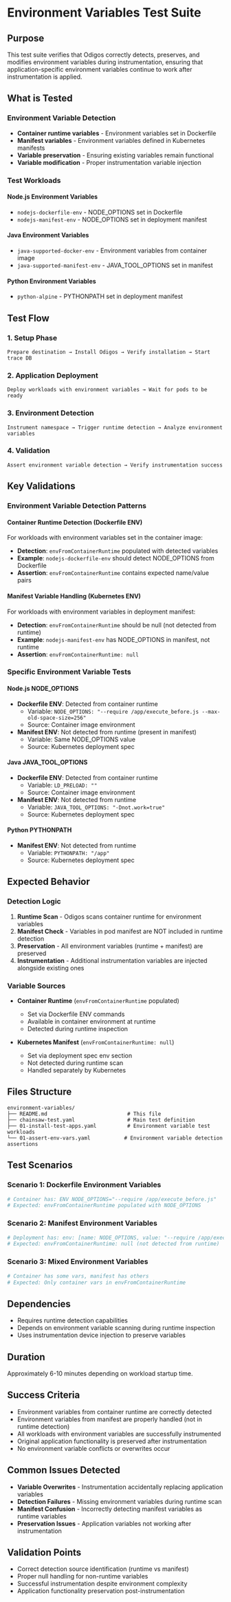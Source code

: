# Environment Variables Test Suite

## Purpose
This test suite verifies that Odigos correctly detects, preserves, and modifies environment variables during instrumentation, ensuring that application-specific environment variables continue to work after instrumentation is applied.

## What is Tested

### Environment Variable Detection
- **Container runtime variables** - Environment variables set in Dockerfile
- **Manifest variables** - Environment variables defined in Kubernetes manifests
- **Variable preservation** - Ensuring existing variables remain functional
- **Variable modification** - Proper instrumentation variable injection

### Test Workloads

#### Node.js Environment Variables
- `nodejs-dockerfile-env` - NODE_OPTIONS set in Dockerfile
- `nodejs-manifest-env` - NODE_OPTIONS set in deployment manifest

#### Java Environment Variables
- `java-supported-docker-env` - Environment variables from container image
- `java-supported-manifest-env` - JAVA_TOOL_OPTIONS set in manifest

#### Python Environment Variables
- `python-alpine` - PYTHONPATH set in deployment manifest

## Test Flow

### 1. Setup Phase
```
Prepare destination → Install Odigos → Verify installation → Start trace DB
```

### 2. Application Deployment
```
Deploy workloads with environment variables → Wait for pods to be ready
```

### 3. Environment Detection
```
Instrument namespace → Trigger runtime detection → Analyze environment variables
```

### 4. Validation
```
Assert environment variable detection → Verify instrumentation success
```

## Key Validations

### Environment Variable Detection Patterns

#### Container Runtime Detection (Dockerfile ENV)
For workloads with environment variables set in the container image:
- **Detection**: `envFromContainerRuntime` populated with detected variables
- **Example**: `nodejs-dockerfile-env` should detect NODE_OPTIONS from Dockerfile
- **Assertion**: `envFromContainerRuntime` contains expected name/value pairs

#### Manifest Variable Handling (Kubernetes ENV)
For workloads with environment variables in deployment manifest:
- **Detection**: `envFromContainerRuntime` should be null (not detected from runtime)
- **Example**: `nodejs-manifest-env` has NODE_OPTIONS in manifest, not runtime
- **Assertion**: `envFromContainerRuntime: null`

### Specific Environment Variable Tests

#### Node.js NODE_OPTIONS
- **Dockerfile ENV**: Detected from container runtime
  - Variable: `NODE_OPTIONS: "--require /app/execute_before.js --max-old-space-size=256"`
  - Source: Container image environment
- **Manifest ENV**: Not detected from runtime (present in manifest)
  - Variable: Same NODE_OPTIONS value
  - Source: Kubernetes deployment spec

#### Java JAVA_TOOL_OPTIONS
- **Dockerfile ENV**: Detected from container runtime
  - Variable: `LD_PRELOAD: ""`
  - Source: Container image environment
- **Manifest ENV**: Not detected from runtime
  - Variable: `JAVA_TOOL_OPTIONS: "-Dnot.work=true"`
  - Source: Kubernetes deployment spec

#### Python PYTHONPATH
- **Manifest ENV**: Not detected from runtime
  - Variable: `PYTHONPATH: "/app"`
  - Source: Kubernetes deployment spec

## Expected Behavior

### Detection Logic
1. **Runtime Scan** - Odigos scans container runtime for environment variables
2. **Manifest Check** - Variables in pod manifest are NOT included in runtime detection
3. **Preservation** - All environment variables (runtime + manifest) are preserved
4. **Instrumentation** - Additional instrumentation variables are injected alongside existing ones

### Variable Sources
- **Container Runtime** (`envFromContainerRuntime` populated)
  - Set via Dockerfile ENV commands
  - Available in container environment at runtime
  - Detected during runtime inspection

- **Kubernetes Manifest** (`envFromContainerRuntime: null`)
  - Set via deployment spec env section
  - Not detected during runtime scan
  - Handled separately by Kubernetes

## Files Structure
```
environment-variables/
├── README.md                          # This file
├── chainsaw-test.yaml                 # Main test definition
├── 01-install-test-apps.yaml          # Environment variable test workloads
└── 01-assert-env-vars.yaml           # Environment variable detection assertions
```

## Test Scenarios

### Scenario 1: Dockerfile Environment Variables
```yaml
# Container has: ENV NODE_OPTIONS="--require /app/execute_before.js"
# Expected: envFromContainerRuntime populated with NODE_OPTIONS
```

### Scenario 2: Manifest Environment Variables
```yaml
# Deployment has: env: [name: NODE_OPTIONS, value: "--require /app/execute_before.js"]
# Expected: envFromContainerRuntime: null (not detected from runtime)
```

### Scenario 3: Mixed Environment Variables
```yaml
# Container has some vars, manifest has others
# Expected: Only container vars in envFromContainerRuntime
```

## Dependencies
- Requires runtime detection capabilities
- Depends on environment variable scanning during runtime inspection
- Uses instrumentation device injection to preserve variables

## Duration
Approximately 6-10 minutes depending on workload startup time.

## Success Criteria
- Environment variables from container runtime are correctly detected
- Environment variables from manifest are properly handled (not in runtime detection)
- All workloads with environment variables are successfully instrumented
- Original application functionality is preserved after instrumentation
- No environment variable conflicts or overwrites occur

## Common Issues Detected
- **Variable Overwrites** - Instrumentation accidentally replacing application variables
- **Detection Failures** - Missing environment variables during runtime scan
- **Manifest Confusion** - Incorrectly detecting manifest variables as runtime variables
- **Preservation Issues** - Application variables not working after instrumentation

## Validation Points
- Correct detection source identification (runtime vs manifest)
- Proper null handling for non-runtime variables
- Successful instrumentation despite environment complexity
- Application functionality preservation post-instrumentation
